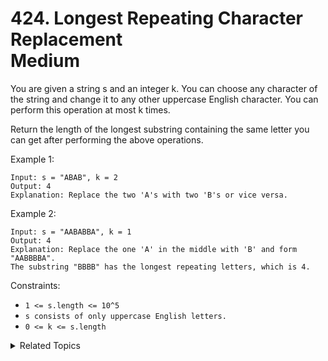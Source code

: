 # 424. Longest Repeating Character Replacement<br> Medium

You are given a string s and an integer k. You can choose any character of the string and change it to any other uppercase English character. You can perform this operation at most k times.

Return the length of the longest substring containing the same letter you can get after performing the above operations.

Example 1:

```
Input: s = "ABAB", k = 2
Output: 4
Explanation: Replace the two 'A's with two 'B's or vice versa.
```

Example 2:

```
Input: s = "AABABBA", k = 1
Output: 4
Explanation: Replace the one 'A' in the middle with 'B' and form "AABBBBA".
The substring "BBBB" has the longest repeating letters, which is 4.
```

Constraints:

- `1 <= s.length <= 10^5`
- `s consists of only uppercase English letters.`
- `0 <= k <= s.length`

<details>

<summary> Related Topics </summary>

-   `Sliding Window`
-   `String`

</details>
